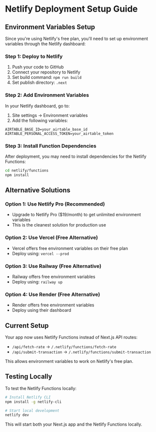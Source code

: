 # Netlify Deployment Setup Guide

## Environment Variables Setup

Since you're using Netlify's free plan, you'll need to set up environment variables through the Netlify dashboard:

### Step 1: Deploy to Netlify
1. Push your code to GitHub
2. Connect your repository to Netlify
3. Set build command: `npm run build`
4. Set publish directory: `.next`

### Step 2: Add Environment Variables
In your Netlify dashboard, go to:
1. Site settings → Environment variables
2. Add the following variables:

```
AIRTABLE_BASE_ID=your_airtable_base_id
AIRTABLE_PERSONAL_ACCESS_TOKEN=your_airtable_token
```

### Step 3: Install Function Dependencies
After deployment, you may need to install dependencies for the Netlify Functions:

```bash
cd netlify/functions
npm install
```

## Alternative Solutions

### Option 1: Use Netlify Pro (Recommended)
- Upgrade to Netlify Pro ($19/month) to get unlimited environment variables
- This is the cleanest solution for production use

### Option 2: Use Vercel (Free Alternative)
- Vercel offers free environment variables on their free plan
- Deploy using: `vercel --prod`

### Option 3: Use Railway (Free Alternative)
- Railway offers free environment variables
- Deploy using: `railway up`

### Option 4: Use Render (Free Alternative)
- Render offers free environment variables
- Deploy using their dashboard

## Current Setup

Your app now uses Netlify Functions instead of Next.js API routes:
- `/api/fetch-rate` → `/.netlify/functions/fetch-rate`
- `/api/submit-transaction` → `/.netlify/functions/submit-transaction`

This allows environment variables to work on Netlify's free plan.

## Testing Locally

To test the Netlify Functions locally:

```bash
# Install Netlify CLI
npm install -g netlify-cli

# Start local development
netlify dev
```

This will start both your Next.js app and the Netlify Functions locally. 